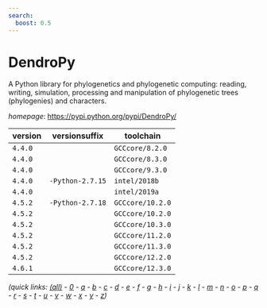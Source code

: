 ```yaml
---
search:
  boost: 0.5
---
```

# DendroPy

A Python library for phylogenetics and phylogenetic computing: reading, writing, simulation, processing and manipulation of phylogenetic trees (phylogenies) and characters.

*homepage*: <https://pypi.python.org/pypi/DendroPy/>

version | versionsuffix | toolchain
--------|---------------|----------
``4.4.0`` |  | ``GCCcore/8.2.0``
``4.4.0`` |  | ``GCCcore/8.3.0``
``4.4.0`` |  | ``GCCcore/9.3.0``
``4.4.0`` | ``-Python-2.7.15`` | ``intel/2018b``
``4.4.0`` |  | ``intel/2019a``
``4.5.2`` | ``-Python-2.7.18`` | ``GCCcore/10.2.0``
``4.5.2`` |  | ``GCCcore/10.2.0``
``4.5.2`` |  | ``GCCcore/10.3.0``
``4.5.2`` |  | ``GCCcore/11.2.0``
``4.5.2`` |  | ``GCCcore/11.3.0``
``4.5.2`` |  | ``GCCcore/12.2.0``
``4.6.1`` |  | ``GCCcore/12.3.0``


*(quick links: [(all)](../index.md) - [0](../0/index.md) - [a](../a/index.md) - [b](../b/index.md) - [c](../c/index.md) - [d](../d/index.md) - [e](../e/index.md) - [f](../f/index.md) - [g](../g/index.md) - [h](../h/index.md) - [i](../i/index.md) - [j](../j/index.md) - [k](../k/index.md) - [l](../l/index.md) - [m](../m/index.md) - [n](../n/index.md) - [o](../o/index.md) - [p](../p/index.md) - [q](../q/index.md) - [r](../r/index.md) - [s](../s/index.md) - [t](../t/index.md) - [u](../u/index.md) - [v](../v/index.md) - [w](../w/index.md) - [x](../x/index.md) - [y](../y/index.md) - [z](../z/index.md))*

